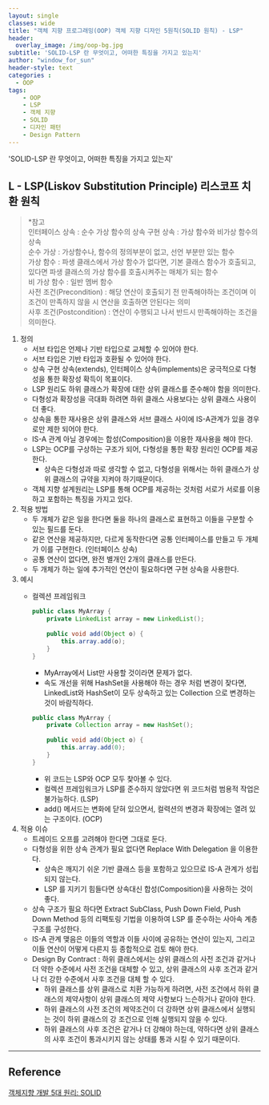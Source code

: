 ```yaml
--- 
layout: single
classes: wide
title: "객체 지향 프로그래밍(OOP) 객체 지향 디자인 5원칙(SOLID 원칙) - LSP"
header:
  overlay_image: /img/oop-bg.jpg
subtitle: 'SOLID-LSP 란 무엇이고, 어떠한 특징을 가지고 있는지'
author: "window_for_sun"
header-style: text
categories :
  - OOP
tags:
    - OOP
    - LSP
    - 객체 지향
    - SOLID
    - 디자인 패턴
    - Design Pattern
---  
```


'SOLID-LSP 란 무엇이고, 어떠한 특징을 가지고 있는지'


## L - LSP(Liskov Substitution Principle) 리스코프 치환 원칙
> *참고  
> 인터페이스 상속 : 순수 가상 함수의 상속
> 구현 상속 : 가상 함수와 비가상 함수의 상속  
> 순수 가상 : 가상함수나, 함수의 정의부분이 없고, 선언 부분만 있는 함수  
> 가상 함수 : 파생 클래스에서 가상 함수가 없다면, 기본 클래스 함수가 호출되고, 있다면 파생 클래스의 가상 함수를 호출시켜주는 매체가 되는 함수  
> 비 가상 함수 : 일반 멤버 함수  
> 사전 조건(Precondition) : 해당 연산이 호출되기 전 만족해야하는 조건이며 이 조건이 만족하지 않을 시 연산을 호출하면 안된다는 의미  
> 사후 조건(Postcondition) : 연산이 수행되고 나서 반드시 만족해야하는 조건을 의미한다.  

1. 정의
	- 서브 타입은 언제나 기반 타입으로 교체할 수 있어야 한다.
	- 서브 타입은 기반 타입과 호환될 수 있어야 한다.
	- 상속 구현 상속(extends), 인터페이스 상속(implements)은 궁극적으로 다형성을 통한 확장성 확득이 목표이다.
	- LSP 원리도 하위 클래스가 확장에 대한 상위 클래스를 준수해야 함을 의미한다.
	- 다형성과 확장성을 극대화 하려면 하위 클래스 사용보다는 상위 클래스 사용이 더 좋다.
	- 상속을 통한 재사용은 상위 클래스와 서브 클래스 사이에 IS-A관계가 있을 경우로만 제한 되어야 한다.
	- IS-A 관계 아닐 경우에는 합성(Composition)을 이용한 재사용을 해야 한다.
	- LSP는 OCP를 구상하는 구조가 되어, 다형성을 통한 확장 원리인 OCP를 제공한다.
		- 상속은 다형성과 따로 생각할 수 없고, 다형성을 위해서는 하위 클래스가 상위 클래스의 규약을 지켜야 하기때문이다.
	- 객체 지향 설계원리는 LSP를 통해 OCP를 제공하는 것처럼 서로가 서로를 이용하고 포함하는 특징을 가지고 있다.
1. 적용 방법
	- 두 개체가 같은 일을 한다면 둘을 하나의 클래스로 표현하고 이들을 구분할 수 있는 필드를 둔다.
	- 같은 연산을 제공하지만, 다르게 동작한다면 공통 인터페이스를 만들고 두 개체가 이를 구현한다. (인터페이스 상속)
	- 공통 연산이 없다면, 완전 별개인 2개의 클래스를 만든다.
	- 두 개체가 하는 일에 추가적인 연산이 필요하다면 구현 상속을 사용한다.
1. 예시
	- 컬렉션 프레임워크
		```java
		public class MyArray {
			private LinkedList array = new LinkedList();
			
			public void add(Object o) {
				this.array.add(o);
			}
		}
		```  
		
		- MyArray에서 List만 사용할 것이라면 문제가 없다.
		- 속도 개선을 위해 HashSet을 사용해야 하는 경우 처럼 변경이 잦다면, LinkedList와 HashSet이 모두 상속하고 있는 Collection 으로 변경하는 것이 바람직하다.
		
		```java
		public class MyArray {
			private Collection array = new HashSet();
			
			public void add(Object o) {
				this.array.add(0);
			}
		}
		```  
		
		- 위 코드는 LSP와 OCP 모두 찾아볼 수 있다.
		- 컬렉션 프레임워크가 LSP를 준수하지 않았다면 위 코드처럼 범용적 작업은 불가능하다. (LSP)
		- add() 메서드는 변화에 닫혀 있으면서, 컬력션의 변경과 확장에는 열려 있는 구조이다. (OCP)
1. 적용 이슈 
	- 트레이드 오프를 고려해야 한다면 그대로 둔다.
	- 다형성을 위한 상속 관계가 필요 없다면 Replace With Delegation 을 이용한다.
		- 상속은 깨지기 쉬운 기반 클래스 등을 포함하고 있으므로 IS-A 관계가 성립되지 않는다.
		- LSP 를 지키기 힘들다면 상속대신 합성(Composition)을 사용하는 것이 좋다.
	- 상속 구조가 필요 하다면 Extract SubClass, Push Down Field, Push Down Method 등의 리팩토링 기법을 이용하여 LSP 를 준수하는 사아속 계층 구조를 구성한다.
	- IS-A 관계 맺음은 이들의 역할과 이들 사이에 공유하는 연산이 있는지, 그리고 이들 연산이 어떻게 다른지 등 종합적으로 검토 해야 한다.
	- Design By Contract : 하위 클래스에서는 상위 클래스의 사전 조건과 같거나 더 약한 수준에서 사전 조건을 대체할 수 있고, 상위 클래스의 사후 조건과 같거나 더 강한 수준에서 사후 조건을 대체 할 수 있다.
		- 하위 클래스를 상위 클래스로 치환 가능하게 하려면, 사전 조건에서 하위 클래스의 제약사항이 상위 클래스의 제약 사항보다 느슨하거나 같아야 한다.
		- 하위 클래스의 사전 조건의 제약조건이 더 강하면 상위 클래스에서 실행되는 것이 하위 클래스의 강 조건으로 인해 실행되지 않을 수 있다.
		- 하위 클래스의 사후 조건은 같거나 더 강해야 하는데, 약하다면 상위 클래스의 사후 조건이 통과시키지 않는 상태를 통과 시킬 수 있기 때문이다.
	

---
## Reference
[객체지향 개발 5대 원리: SOLID](http://www.nextree.co.kr/p6960/)  